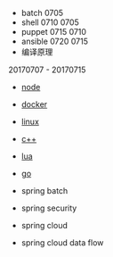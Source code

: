 - batch  0705
- shell   0710  0705
- puppet 0715 0710
- ansible 0720 0715
- 编译原理  



20170707 - 20170715 

-  [node](http://www.runoob.com/nodejs/nodejs-tutorial.html)

- [docker](http://www.runoob.com/docker/docker-tutorial.html)

- [linux](http://www.runoob.com/linux/linux-tutorial.html)

- [c++](http://www.runoob.com/cplusplus/cpp-tutorial.html)

- [lua](http://www.runoob.com/lua/lua-tutorial.html)

- [go](http://www.runoob.com/go/go-tutorial.html)

- spring batch

- spring security

- spring cloud

- spring cloud data flow

  ​

